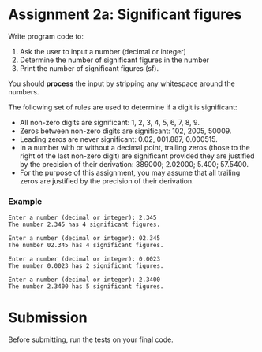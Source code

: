 # Assignment 2a: Significant figures

Write program code to:

1. Ask the user to input a number (decimal or integer)
2. Determine the number of significant figures in the number
3. Print the number of significant figures (sf).

You should **process** the input by stripping any whitespace around the numbers.

The following set of rules are used to determine if a digit is significant:

- All non-zero digits are significant: 1, 2, 3, 4, 5, 6, 7, 8, 9.
- Zeros between non-zero digits are significant: 102, 2005, 50009.
- Leading zeros are never significant: 0.02, 001.887, 0.000515.
- In a number with or without a decimal point, trailing zeros (those to the right of the last non-zero digit) are significant provided they are justified by the precision of their derivation: 389000; 2.02000; 5.400; 57.5400.  
- For the purpose of this assignment, you may assume that all trailing zeros are justified by the precision of their derivation.

### Example

    Enter a number (decimal or integer): 2.345
    The number 2.345 has 4 significant figures.
          
    Enter a number (decimal or integer): 02.345
    The number 02.345 has 4 significant figures.
          
    Enter a number (decimal or integer): 0.0023
    The number 0.0023 has 2 significant figures.
          
    Enter a number (decimal or integer): 2.3400
    The number 2.3400 has 5 significant figures.

# Submission

Before submitting, run the tests on your final code.
